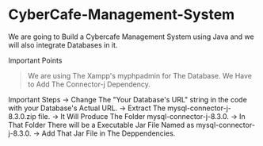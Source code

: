 # CyberCafe-Management-System
We are going to  Build a Cybercafe Management System using Java and we will also integrate Databases in it.


Important Points
> We are using The Xampp's myphpadmin for The Database.
> We Have to Add The Connector-j Dependency.

Important Steps 
-> Change The "Your Database's URL" string in the code with your Database's Actual URL.
-> Extract The mysql-connector-j-8.3.0.zip file.
-> It Will Produce The Folder mysql-connector-j-8.3.0.
-> In That Folder There will be a Executable Jar File Named as mysql-connector-j-8.3.0.
-> Add That Jar File in The Deppendencies.

